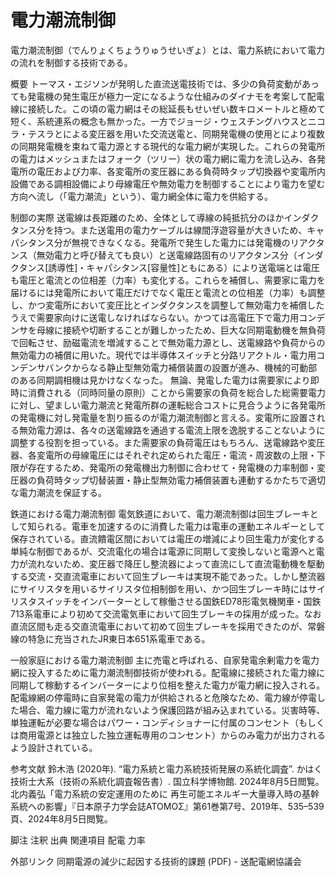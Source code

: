 # 電力潮流制御

電力潮流制御（でんりょくちょうりゅうせいぎょ）とは、電力系統において電力の流れを制御する技術である。

概要
トーマス・エジソンが発明した直流送電技術では、多少の負荷変動があっても発電機の発生電圧が極力一定になるような仕組みのダイナモを考案して配電線に接続した。この頃の電力網はその総延長もせいぜい数キロメートルと極めて短く、系統連系の概念も無かった。一方でジョージ・ウェスチングハウスとニコラ・テスラとによる変圧器を用いた交流送電と、同期発電機の使用とにより複数の同期発電機を束ねて電力源とする現代的な電力網が実現した。これらの発電所の電力はメッシュまたはフォーク（ツリー）状の電力網に電力を流し込み、各発電所の電圧および力率、各変電所の変圧器にある負荷時タップ切換器や変電所内設備である調相設備により母線電圧や無効電力を制御することにより電力を望む方向へ流し（「電力潮流」という）、電力網全体に電力を供給する。

制御の実際
送電線は長距離のため、全体として導線の純抵抗分のほかインダクタンス分を持つ。また送電用の電力ケーブルは線間浮遊容量が大きいため、キャパシタンス分が無視できなくなる。発電所で発生した電力には発電機のリアクタンス（無効電力と呼び替えても良い）と送電線路固有のリアクタンス分（インダクタンス[誘導性]・キャパシタンス[容量性]ともにある）により送電端とは電圧も電圧と電流との位相差（力率）も変化する。これらを補償し、需要家に電力を届けるには発電所において電圧だけでなく電圧と電流との位相差（力率）も調整し、かつ変電所において変圧比とインダクタンスを調整して無効電力を補償したうえで需要家向けに送電しなければならない。かつては高電圧下で電力用コンデンサを母線に接続や切断することが難しかったため、巨大な同期電動機を無負荷で回転させ、励磁電流を増減することで無効電力源とし、送電線路や負荷からの無効電力の補償に用いた。現代では半導体スイッチと分路リアクトル・電力用コンデンサバンクからなる静止型無効電力補償装置の設置が進み、機械的可動部のある同期調相機は見かけなくなった。
無論、発電した電力は需要家により即時に消費される（同時同量の原則）ことから需要家の負荷を総合した総需要電力に対し、望ましい電力潮流と発電所群の運転総合コストに見合うように各発電所の発電機に対し発電量を割り振るのが電力潮流制御と言える。変電所に設置される無効電力源は、各々の送電線路を通過する電流上限を逸脱することないように調整する役割を担っている。また需要家の負荷電圧はもちろん、送電線路や変圧器、各変電所の母線電圧にはそれぞれ定められた電圧・電流・周波数の上限・下限が存在するため、発電所の発電機出力制御に合わせて・発電機の力率制御・変圧器の負荷時タップ切替装置・静止型無効電力補償装置も連動するかたちで適切な電力潮流を保証する。

鉄道における電力潮流制御
電気鉄道において、電力潮流制御は回生ブレーキとして知られる。電車を加速するのに消費した電力は電車の運動エネルギーとして保存されている。直流饋電区間においては電圧の増減により回生電力が変化する単純な制御であるが、交流電化の場合は電源に同期して変換しないと電源へと電力が流れないため、変圧器で降圧し整流器によって直流にして直流電動機を駆動する交流・交直流電車において回生ブレーキは実現不能であった。しかし整流器にサイリスタを用いるサイリスタ位相制御を用い、かつ回生ブレーキ時にはサイリスタスイッチをインバーターとして稼働させる国鉄ED78形電気機関車・国鉄713系電車により初めて交流電気車において回生ブレーキの採用が成った。なお直流区間も走る交直流電車において初めて回生ブレーキを採用できたのが、常磐線の特急に充当されたJR東日本651系電車である。

一般家庭における電力潮流制御
主に売電と呼ばれる、自家発電余剰電力を電力網に投入するために電力潮流制御技術が使われる。配電線に接続された電力線に同期して稼動するインバーターにより位相を整えた電力が電力網に投入される。配電線網の停電時に自家発電の電力が供給されると危険なため、電力線が停電した場合、電力線に電力が流れないよう保護回路が組み込まれている。災害時等、単独運転が必要な場合はパワー・コンディショナーに付属のコンセント（もしくは商用電源とは独立した独立運転専用のコンセント）からのみ電力が出力されるよう設計されている。

参考文献
鈴木浩 (2020年). “電力系統と電力系統技術発展の系統化調査”. かはく技術士大系（技術の系統化調査報告書）.   国立科学博物館. 2024年8月5日閲覧。
北内義弘「電力系統の安定運用のために 再生可能エネルギー大量導入時の基幹系統への影響」『日本原子力学会誌ATOMOΣ』第61巻第7号、2019年、535–539頁、2024年8月5日閲覧。

脚注
注釈
出典
関連項目
配電
力率

外部リンク
同期電源の減少に起因する技術的課題 (PDF)  - 送配電網協議会